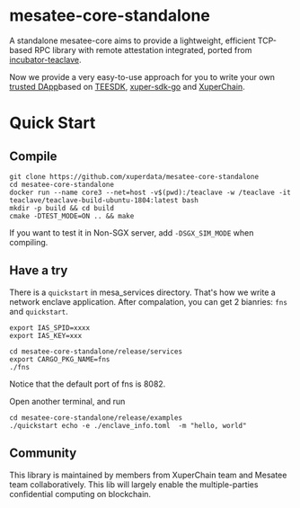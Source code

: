 # mesatee-core-standalone
A standalone mesatee-core aims to provide a lightweight, efficient TCP-based RPC library with remote attestation integrated, ported from [incubator-teaclave](https://github.com/apache/incubator-teaclave).

Now we provide a very easy-to-use approach for you to write your own [trusted DApp](apps_zh.md)based on [TEESDK](https://github.com/xuperdata/teesdk), [xuper-sdk-go](https://github.com/xuperdata/xuper-sdk-go) and [XuperChain](https://github.com/xuperchain/xuperchain). 

# Quick Start

## Compile
```
git clone https://github.com/xuperdata/mesatee-core-standalone
cd mesatee-core-standalone
docker run --name core3 --net=host -v$(pwd):/teaclave -w /teaclave -it teaclave/teaclave-build-ubuntu-1804:latest bash
mkdir -p build && cd build
cmake -DTEST_MODE=ON .. && make
```
If you want to test it in Non-SGX server, add `-DSGX_SIM_MODE` when compiling.

## Have a try 

There is a `quickstart` in mesa_services directory. That's how we write a network enclave application. After compalation, you can get 2 bianries: `fns` and `quickstart`. 

```
export IAS_SPID=xxxx
export IAS_KEY=xxx

cd mesatee-core-standalone/release/services
export CARGO_PKG_NAME=fns
./fns
```
Notice that the default port of fns is 8082.

Open another terminal, and run
```
cd mesatee-core-standalone/release/examples
./quickstart echo -e ./enclave_info.toml  -m "hello, world"
```
 
## Community 
This library is maintained by members from XuperChain team and Mesatee team collaboratively. This lib will largely enable the multiple-parties confidential computing on blockchain. 
